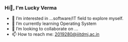 ### Hi👋, I'm Lucky Verma 

- 👀 I’m interested in ...software/IT field to explore myself.
- 🌱 I’m currently learning Operating System
- 👯 I’m looking to collaborate on ...
- 📫 How to reach me: 2019280@iiitdmj.ac.in


